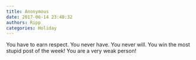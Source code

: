 ```yaml
---
title: Anonymous
date: 2017-06-14 23:40:32
authors: Ripp
categories: Holiday
---
```


 You have to earn respect. You never have. You never will. You win the most stupid post of the week!  You are a very weak person!